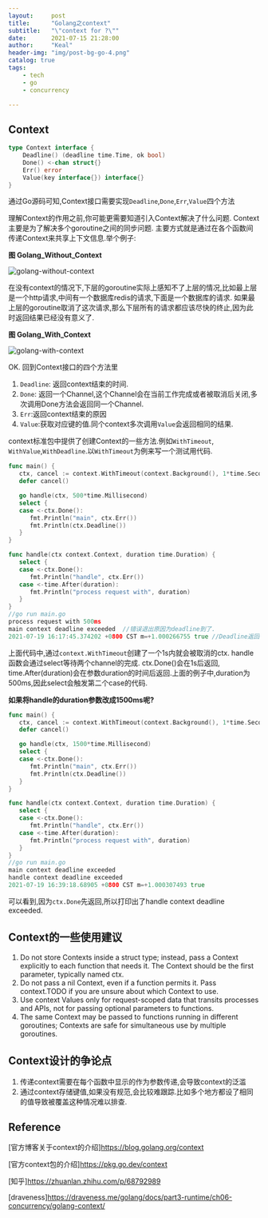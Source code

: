 ```yaml
---
layout:     post
title:      "Golang之context"
subtitle:   "\"context for ?\""
date:       2021-07-15 21:28:00
author:     "Keal"
header-img: "img/post-bg-go-4.png"
catalog: true
tags:
    - tech
    - go
    - concurrency

---
```


## Context

```go
type Context interface {
	Deadline() (deadline time.Time, ok bool)
	Done() <-chan struct{}
	Err() error
	Value(key interface{}) interface{}
}
```

通过Go源码可知,Context接口需要实现`Deadline`,`Done`,`Err`,`Value`四个方法

理解Context的作用之前,你可能更需要知道引入Context解决了什么问题. Context主要是为了解决多个goroutine之间的同步问题. 主要方式就是通过在各个函数间传递Context来共享上下文信息.举个例子:

**图 Golang_Without_Context**

![golang-without-context](https://tva1.sinaimg.cn/large/008i3skNgy1gsjzzczhrxj30xc0aa3yu.jpg)

在没有context的情况下,下层的goroutine实际上感知不了上层的情况,比如最上层是一个http请求,中间有一个数据库redis的请求,下面是一个数据库的请求. 如果最上层的goroutine取消了这次请求,那么下层所有的请求都应该尽快的终止,因为此时返回结果已经没有意义了.

**图 Golang_With_Context**

![golang-with-context](https://tva1.sinaimg.cn/large/008i3skNgy1gsk034sqgsj30xc0aajrp.jpg)

OK. 回到Context接口的四个方法里

1. `Deadline`: 返回context结束的时间.
2. `Done`: 返回一个Channel,这个Channel会在当前工作完成或者被取消后关闭,多次调用Done方法会返回同一个Channel.
3. `Err`:返回context结束的原因
4. `Value`:获取对应键的值.同个context多次调用`Value`会返回相同的结果.

context标准包中提供了创建Context的一些方法.例如`WithTimeout`, `WithValue`,`WithDeadline`.以`WithTimeout`为例来写一个测试用代码.

```go
func main() {
   ctx, cancel := context.WithTimeout(context.Background(), 1*time.Second)
   defer cancel()

   go handle(ctx, 500*time.Millisecond)
   select {
   case <-ctx.Done():
      fmt.Println("main", ctx.Err())
      fmt.Println(ctx.Deadline())
   }
}

func handle(ctx context.Context, duration time.Duration) {
   select {
   case <-ctx.Done():
      fmt.Println("handle", ctx.Err())
   case <-time.After(duration):
      fmt.Println("process request with", duration)
   }
}
//go run main.go
process request with 500ms
main context deadline exceeded  //错误退出原因为deadline到了.
2021-07-19 16:17:45.374202 +0800 CST m=+1.000266755 true //Deadline返回的结束时间. true表示设置了deadline, 如果context没有设置deadline.则会返回false

```

上面代码中,通过`context.WithTimeout`创建了一个1s内就会被取消的ctx. handle函数会通过select等待两个channel的完成. ctx.Done()会在1s后返回, time.After(duration)会在参数duration的时间后返回.上面的例子中,duration为500ms,因此select会触发第二个case的代码.

**如果将handle的duration参数改成1500ms呢?**

```go
func main() {
   ctx, cancel := context.WithTimeout(context.Background(), 1*time.Second)
   defer cancel()

   go handle(ctx, 1500*time.Millisecond)
   select {
   case <-ctx.Done():
      fmt.Println("main", ctx.Err())
      fmt.Println(ctx.Deadline())
   }
}

func handle(ctx context.Context, duration time.Duration) {
   select {
   case <-ctx.Done():
      fmt.Println("handle", ctx.Err())
   case <-time.After(duration):
      fmt.Println("process request with", duration)
   }
}
//go run main.go
main context deadline exceeded
handle context deadline exceeded
2021-07-19 16:39:18.68905 +0800 CST m=+1.000307493 true

```

可以看到,因为`ctx.Done`先返回,所以打印出了handle context deadline exceeded.

## Context的一些使用建议

1. Do not store Contexts inside a struct type; instead, pass a Context explicitly to each function that needs it. The Context should be the first parameter, typically named ctx.
2. Do not pass a nil Context, even if a function permits it. Pass context.TODO if you are unsure about which Context to use.
3. Use context Values only for request-scoped data that transits processes and APIs, not for passing optional parameters to functions.
4. The same Context may be passed to functions running in different goroutines; Contexts are safe for simultaneous use by multiple goroutines.

## Context设计的争论点

1. 传递context需要在每个函数中显示的作为参数传递,会导致context的泛滥
2. 通过context存储键值,如果没有规范,会比较难跟踪.比如多个地方都设了相同的值导致被覆盖这种情况难以排查.

## Reference

[官方博客关于context的介绍]https://blog.golang.org/context

[官方context包的介绍]https://pkg.go.dev/context

[知乎]https://zhuanlan.zhihu.com/p/68792989

[draveness]https://draveness.me/golang/docs/part3-runtime/ch06-concurrency/golang-context/
